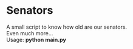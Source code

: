 # Senators

A small script to know how old are our senators.  
Even much more...  
Usage: **python main.py**